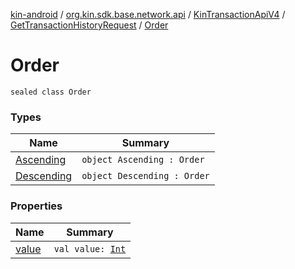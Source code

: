 [kin-android](../../../../index.md) / [org.kin.sdk.base.network.api](../../../index.md) / [KinTransactionApiV4](../../index.md) / [GetTransactionHistoryRequest](../index.md) / [Order](./index.md)

# Order

`sealed class Order`

### Types

| Name | Summary |
|---|---|
| [Ascending](-ascending.md) | `object Ascending : Order` |
| [Descending](-descending.md) | `object Descending : Order` |

### Properties

| Name | Summary |
|---|---|
| [value](value.md) | `val value: `[`Int`](https://kotlinlang.org/api/latest/jvm/stdlib/kotlin/-int/index.html) |
